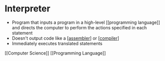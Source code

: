 # Interpreter

- Program that inputs a program in a high-level [[programming language]] and directs the computer to perform the actions specified in each statement
- Doesn't output code like a [[assembler]] or [[compiler]]
- Immediately executes translated statements

[[Computer Science]] [[Programming Language]]

[//begin]: # "Autogenerated link references for markdown compatibility"
[programming-language]: programming-language "Programming Language"
[assembler]: assembler "Assembler"
[compiler]: compiler "Compiler"
[computer-science]: computer-science "Computer Science"
[//end]: # "Autogenerated link references"